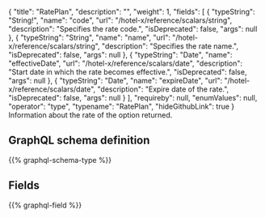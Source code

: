{
  "title": "RatePlan",
  "description": "",
  "weight": 1,
  "fields": [
    {
      "typeString": "String!",
      "name": "code",
      "url": "/hotel-x/reference/scalars/string",
      "description": "Specifies the rate code.",
      "isDeprecated": false,
      "args": null
    },
    {
      "typeString": "String",
      "name": "name",
      "url": "/hotel-x/reference/scalars/string",
      "description": "Specifies the rate name.",
      "isDeprecated": false,
      "args": null
    },
    {
      "typeString": "Date",
      "name": "effectiveDate",
      "url": "/hotel-x/reference/scalars/date",
      "description": "Start date in which the rate becomes effective.",
      "isDeprecated": false,
      "args": null
    },
    {
      "typeString": "Date",
      "name": "expireDate",
      "url": "/hotel-x/reference/scalars/date",
      "description": "Expire date of the rate.",
      "isDeprecated": false,
      "args": null
    }
  ],
  "requireby": null,
  "enumValues": null,
  "operator": "type",
  "typename": "RatePlan",
  "hideGithubLink": true
}
Information about the rate of the option returned.
## GraphQL schema definition

{{% graphql-schema-type %}}

## Fields

{{% graphql-field %}}
